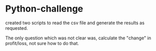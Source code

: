# Python-challenge

created two scripts to read the csv file and generate the results as requested.

The only question which was not clear was, calculate the "change" in profit/loss, not sure how to do that.